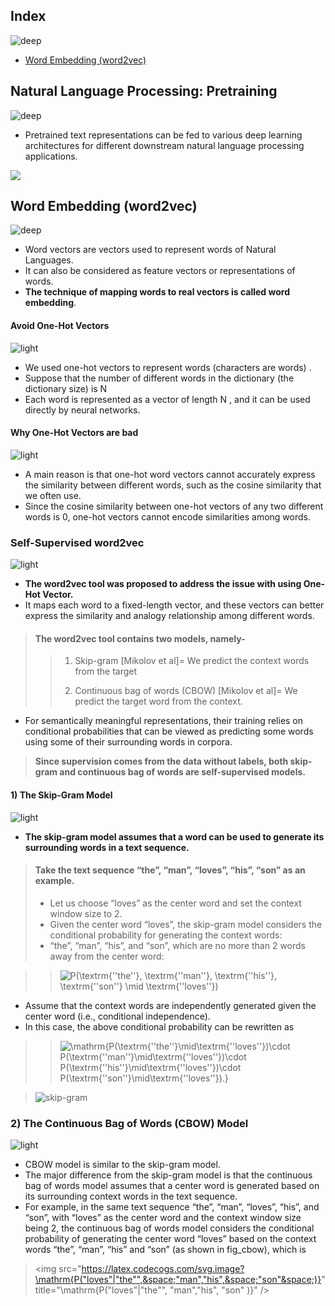## Index
![deep](https://user-images.githubusercontent.com/12748752/134754236-8d5549c9-bd05-408d-ba63-0d56ab83c999.png)
* [Word Embedding (word2vec)](#word-embedding-word2vec)
## Natural Language Processing: Pretraining
![deep](https://user-images.githubusercontent.com/12748752/134754236-8d5549c9-bd05-408d-ba63-0d56ab83c999.png)

* Pretrained text representations can be fed to various deep learning architectures for different downstream natural language processing applications. 
<img src="https://user-images.githubusercontent.com/12748752/139561324-2b923a98-80bd-49f7-8f74-632563bab76f.png" />

## Word Embedding (word2vec)
![deep](https://user-images.githubusercontent.com/12748752/134754236-8d5549c9-bd05-408d-ba63-0d56ab83c999.png)
*  Word vectors are vectors used to represent words of Natural Languages.
* It can also be considered as feature vectors or representations of words.
* **The technique of mapping words to real vectors is called word embedding**.

#### Avoid One-Hot Vectors
![light](https://user-images.githubusercontent.com/12748752/134754235-ae8efaf0-a27a-46f0-b439-b114cbb8cf3e.png)
* We used one-hot vectors to represent words (characters are words) .
* Suppose that the number of different words in the dictionary (the dictionary size) is  N
* Each word is represented as a vector of length  N , and it can be used directly by neural networks.
#### Why One-Hot Vectors are bad
![light](https://user-images.githubusercontent.com/12748752/134754235-ae8efaf0-a27a-46f0-b439-b114cbb8cf3e.png)
* A main reason is that one-hot word vectors cannot accurately express the similarity between different words, such as the cosine similarity that we often use. 
* Since the cosine similarity between one-hot vectors of any two different words is 0, one-hot vectors cannot encode similarities among words.

### Self-Supervised word2vec
![light](https://user-images.githubusercontent.com/12748752/134754235-ae8efaf0-a27a-46f0-b439-b114cbb8cf3e.png)
* **The word2vec tool was proposed to address the issue with using One-Hot Vector.**
* It maps each word to a fixed-length vector, and these vectors can better express the similarity and analogy relationship among different words.

> #### The word2vec tool contains two models, namely-
>> 1) Skip-gram [Mikolov et al]= We predict the context words from the target
>> 
>> 2) Continuous bag of words (CBOW) [Mikolov et al]= We predict the target word from the context.

* For semantically meaningful representations, their training relies on conditional probabilities that can be viewed as predicting some words using some of their surrounding words in corpora. 
> **Since supervision comes from the data without labels, both skip-gram and continuous bag of words are self-supervised models.**

#### 1) The Skip-Gram Model
![light](https://user-images.githubusercontent.com/12748752/134754235-ae8efaf0-a27a-46f0-b439-b114cbb8cf3e.png)
* **The skip-gram model assumes that a word can be used to generate its surrounding words in a text sequence.**
> #### Take the text sequence “the”, “man”, “loves”, “his”, “son” as an example. 
> * Let us choose “loves” as the center word and set the context window size to 2. 
> * Given the center word “loves”, the skip-gram model considers the conditional probability for generating the context words:
> * “the”, “man”, “his”, and “son”, which are no more than 2 words away from the center word:

>> <img src="https://latex.codecogs.com/svg.image?P(\textrm{''the''},&space;\textrm{''man''},&space;\textrm{''his''},&space;\textrm{''son''}&space;\mid&space;\textrm{''loves''})" title="P(\textrm{''the''}, \textrm{''man''}, \textrm{''his''}, \textrm{''son''} \mid \textrm{''loves''})" />

* Assume that the context words are independently generated given the center word (i.e., conditional independence). 
* In this case, the above conditional probability can be rewritten as

>> <img src="https://latex.codecogs.com/svg.image?\mathrm{P(\textrm{''the''}\mid\textrm{''loves''})\cdot&space;P(\textrm{''man''}\mid\textrm{''loves''})\cdot&space;P(\textrm{''his''}\mid\textrm{''loves''})\cdot&space;P(\textrm{''son''}\mid\textrm{''loves''}).}" title="\mathrm{P(\textrm{''the''}\mid\textrm{''loves''})\cdot P(\textrm{''man''}\mid\textrm{''loves''})\cdot P(\textrm{''his''}\mid\textrm{''loves''})\cdot P(\textrm{''son''}\mid\textrm{''loves''}).}" />


> ![skip-gram](https://user-images.githubusercontent.com/12748752/139602656-549ebe0a-e0b3-4083-84c0-fa415ac8246b.png)

### 2) The Continuous Bag of Words (CBOW) Model
![light](https://user-images.githubusercontent.com/12748752/134754235-ae8efaf0-a27a-46f0-b439-b114cbb8cf3e.png)
* CBOW model is similar to the skip-gram model.
*  The major difference from the skip-gram model is that the continuous bag of words model assumes that a center word is generated based on its surrounding context words in the text sequence.
*   For example, in the same text sequence “the”, “man”, “loves”, “his”, and “son”, with “loves” as the center word and the context window size being 2, the continuous bag of words model considers the conditional probability of generating the center word “loves” based on the context words “the”, “man”, “his” and “son” (as shown in fig_cbow), which is

> <img src="https://latex.codecogs.com/svg.image?\mathrm{P("loves"|"the"",&space;"man","his",&space;"son"&space;)}" title="\mathrm{P("loves"|"the"", "man","his", "son" )}" />



